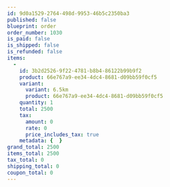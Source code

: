 ```yaml
---
id: 9d0a1529-2764-498d-9953-46b5c2350ba3
published: false
blueprint: order
order_number: 1030
is_paid: false
is_shipped: false
is_refunded: false
items:
  -
    id: 3b2d2526-9f22-4781-b8b4-86122b99b9f2
    product: 66e767a9-ee34-4dc4-8681-d09bb59f0cf5
    variant:
      variant: 6.5km
      product: 66e767a9-ee34-4dc4-8681-d09bb59f0cf5
    quantity: 1
    total: 2500
    tax:
      amount: 0
      rate: 0
      price_includes_tax: true
    metadata: {  }
grand_total: 2500
items_total: 2500
tax_total: 0
shipping_total: 0
coupon_total: 0
---
```

